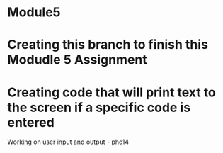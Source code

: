 # Module5
# Creating this branch to finish this Modudle 5 Assignment
# Creating code that will print text to the screen if a specific code is entered

Working on user input and output - phc14
